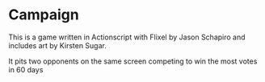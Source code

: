 Campaign
=============

This is a game written in Actionscript with Flixel by Jason Schapiro and includes art by Kirsten Sugar.

It pits two opponents on the same screen competing to win the most votes in 60 days